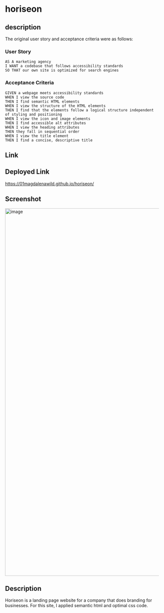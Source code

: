 # horiseon

## description 







The original user story and acceptance criteria were as follows:

### User Story

```
AS A marketing agency
I WANT a codebase that follows accessibility standards
SO THAT our own site is optimized for search engines
```

### Acceptance Criteria

```
GIVEN a webpage meets accessibility standards
WHEN I view the source code
THEN I find semantic HTML elements
WHEN I view the structure of the HTML elements
THEN I find that the elements follow a logical structure independent of styling and positioning
WHEN I view the icon and image elements
THEN I find accessible alt attributes
WHEN I view the heading attributes
THEN they fall in sequential order
WHEN I view the title element
THEN I find a concise, descriptive title
```
## Link


## Deployed Link
https://01magdalenawild.github.io/horiseon/

## Screenshot
<img width="1198" alt="image" src="https://user-images.githubusercontent.com/109635162/191840909-29de1619-f932-436c-8fdc-0b64beccebc2.png">

## Description
Horiseon is a landing page website for a company that does branding for businesses. For this site, I applied semantic html and optimal css code.
